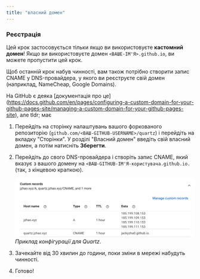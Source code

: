 ```yaml
---
title: "власний домен"
---
```


### Реєстрація
Цей крок застосовується тільки якщо ви використовуєте **кастомний домен**! Якщо ви використовуєте домен `<ВАШЕ-ІМ'Я>.github.io`, ви можете пропустити цей крок.

Щоб останній крок набув чинності, вам також потрібно створити запис CNAME у DNS-провайдера, у якого ви реєструєте свій домен (наприклад, NameCheap, Google Domains).

На GitHub є деяка [документація про це] (https://docs.github.com/en/pages/configuring-a-custom-domain-for-your-github-pages-site/managing-a-custom-domain-for-your-github-pages-site), але tldr; має

1. Перейдіть на сторінку налаштувань вашого форкованого репозиторію (`github.com/<ВАШ-GITHUB-USERNAME>/quartz`) і перейдіть на вкладку "Сторінки". У розділі "Власний домен" введіть свій власний домен, а потім натисніть **Зберегти**.
2. Перейдіть до свого DNS-провайдера і створіть запис CNAME, який вказує з вашого домену на `<ВАШ-GITHUB-ІМ'Я-користувача.github.io.` (так, з кінцевою крапкою).

	![Приклад конфігурації для Quartz](images/google-domains.png)*Приклад конфігурації для Quartz*.
3. Зачекайте від 30 хвилин до години, поки зміни в мережі набудуть чинності.
4. Готово!
